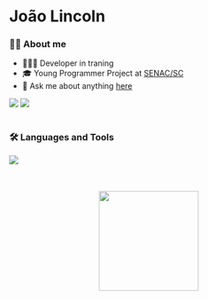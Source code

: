 <h1 align="left">João Lincoln</h1>

### 🧔🏻 About me

- 👨🏻‍💻 Developer in traning
- 🎓 Young Programmer Project at [SENAC/SC](http://portal.sc.senac.br/)
- 💬 Ask me about anything [here][telegram]
  
<div>  
  <a href = "mailto:joaolincolnneto@gmail.com"><img src="https://img.shields.io/badge/-Gmail-%23333?style=for-the-badge&logo=gmail&logoColor=white" target="_blank"></a>
  <a href="https://www.linkedin.com/in/joao-lincoln/-45875016a" target="_blank"><img src="https://img.shields.io/badge/-LinkedIn-%230077B5?style=for-the-badge&logo=linkedin&logoColor=white" target="_blank"></a>   
</div>

<br/>

### 🛠 Languages and Tools
<p align="left">
    <img src="https://skillicons.dev/icons?i=js,java,css,html,react,nodejs,aws,spring,mysql&perline=9" />
</p>

<br/>
<br/>

<div align="center">
    <img height="180em" src="https://github-readme-stats.vercel.app/api/top-langs/?username=joaolincoln&layout=compact&langs_count=7&theme=dark"/></a>
</div>




[telegram]: https://api.whatsapp.com/send?phone=5548991310557
